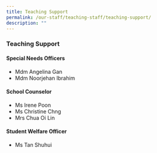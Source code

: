 ```yaml
---
title: Teaching Support
permalink: /our-staff/teaching-staff/teaching-support/
description: ""
---
```

### **Teaching Support**

#### **Special Needs Officers**

*   Mdm Angelina Gan  
*   Mdm Noorjehan Ibrahim

#### **School Counselor**

*   Ms Irene Poon
*   Ms Christine Chng
*   Mrs Chua Oi Lin

#### **Student Welfare Officer**

*   Ms Tan Shuhui



